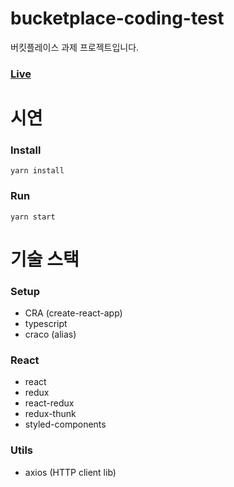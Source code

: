 # bucketplace-coding-test

버킷플레이스 과제 프로젝트입니다.

### [Live](http://leechan.kr)

# 시연

### Install

```
yarn install
```

### Run

```
yarn start
```

# 기술 스택

### Setup

-   CRA (create-react-app)
-   typescript
-   craco (alias)

### React

-   react
-   redux
-   react-redux
-   redux-thunk
-   styled-components

### Utils

-   axios (HTTP client lib)
